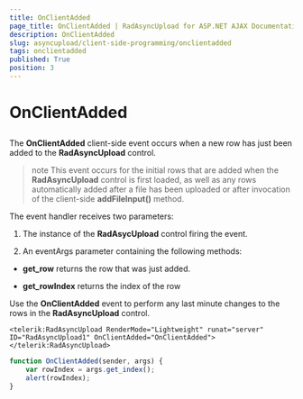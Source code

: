 ```yaml
---
title: OnClientAdded
page_title: OnClientAdded | RadAsyncUpload for ASP.NET AJAX Documentation
description: OnClientAdded
slug: asyncupload/client-side-programming/onclientadded
tags: onclientadded
published: True
position: 3
---
```


# OnClientAdded

## 

The **OnClientAdded** client-side event occurs when a new row has just been added to the **RadAsyncUpload** control.

>note This event occurs for the initial rows that are added when the **RadAsyncUpload** control is first loaded, as well as any rows automatically added after a file has been uploaded or after invocation of the client-side **addFileInput()** method.
>


The event handler receives two parameters:

1. The instance of the **RadAsycUpload** control firing the event.

1. An eventArgs parameter containing the following methods:

* **get_row** returns the row that was just added.

* **get_rowIndex** returns the index of the row

Use the **OnClientAdded** event to perform any last minute changes to the rows in the **RadAsyncUpload** control.

````ASPNET
<telerik:RadAsyncUpload RenderMode="Lightweight" runat="server" ID="RadAsyncUpload1" OnClientAdded="OnClientAdded"></telerik:RadAsyncUpload>
````



````JavaScript
function OnClientAdded(sender, args) {
	var rowIndex = args.get_index();
	alert(rowIndex);
}
````



